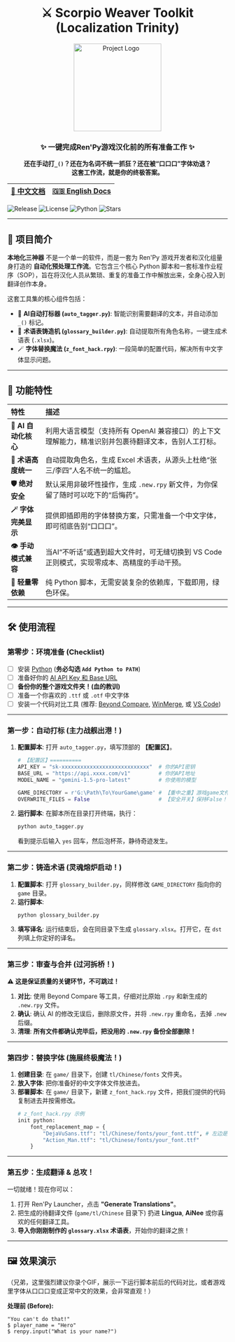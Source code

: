 <div align="center">

# ⚔️ Scorpio Weaver Toolkit (Localization Trinity)

</div>

<div align="center">

<!-- 在这里放一个你酷炫的 Logo -->
<img src="[https://raw.githubusercontent.com/Tsubaki-1/images/main/pixel-art-kitsune-girl-in-a-shrine_882954-2062.avif](https://github.com/ACatFuneral/Scorpio_Weaver_Toolkit/blob/main/images/%E9%A1%B9%E7%9B%AE.png?raw=true)" width="200" alt="Project Logo" />

### ✨ 一键完成Ren'Py游戏汉化前的所有准备工作 ✨

**还在手动打`_()`？还在为名词不统一抓狂？还在被“口口口”字体劝退？**  
**这套工作流，就是你的终极答案。**

| [**📜 中文文档**](#-项目简介) | [**🇬🇧 English Docs**](README_en.md) |
|---|---|

</div>

![Release](https://img.shields.io/badge/release-v1.0-blue.svg) ![License](https://img.shields.io/badge/license-MIT-green.svg) ![Python](https://img.shields.io/badge/python-3.9%2B-blue) ![Stars](https://img.shields.io/github/stars/YOUR_USERNAME/YOUR_REPO?style=social)

---

## 📍 项目简介

**本地化三神器** 不是一个单一的软件，而是一套为 Ren'Py 游戏开发者和汉化组量身打造的 **自动化预处理工作流**。它包含三个核心 Python 脚本和一套标准作业程序（SOP），旨在将汉化人员从繁琐、重复的准备工作中解放出来，全身心投入到翻译创作本身。

这套工具集的核心组件包括：

-   🤖 **AI自动打标器 (`auto_tagger.py`)**: 智能识别需要翻译的文本，并自动添加 `_()` 标记。
-   📖 **术语表铸造机 (`glossary_builder.py`)**: 自动提取所有角色名称，一键生成术语表 (`.xlsx`)。
-   🪄 **字体替换魔法 (`z_font_hack.rpy`)**: 一段简单的配置代码，解决所有中文字体显示问题。

---

## 🚀 功能特性

| 特性 | 描述 |
| :--- | :--- |
| **🤖 AI 自动化核心** | 利用大语言模型（支持所有 OpenAI 兼容接口）的上下文理解能力，精准识别并包裹待翻译文本，告别人工打标。 |
| **📖 术语高度统一** | 自动提取角色名，生成 Excel 术语表，从源头上杜绝“张三/李四”人名不统一的尴尬。 |
| **🛡️ 绝对安全** | 默认采用非破坏性操作，生成 `.new.rpy` 新文件，为你保留了随时可以吃下的“后悔药”。 |
| **🪄 字体完美显示** | 提供即插即用的字体替换方案，只需准备一个中文字体，即可彻底告别“口口口”。 |
| **👁️ 手动模式兼容** | 当AI“不听话”或遇到超大文件时，可无缝切换到 VS Code 正则模式，实现零成本、高精度的手动干预。 |
| **🔌 轻量零依赖** | 纯 Python 脚本，无需安装复杂的依赖库，下载即用，绿色环保。 |

---

## 🛠️ 使用流程

### 第零步：环境准备 (Checklist)
- [ ] 安装 [Python](https://www.python.org/downloads/) (**务必勾选 `Add Python to PATH`**)
- [ ] 准备好你的 [AI API Key 和 Base URL](https://#)
- [ ] **备份你的整个游戏文件夹！(血的教训)**
- [ ] 准备一个你喜欢的 `.ttf` 或 `.otf` 中文字体
- [ ] 安装一个代码对比工具 (推荐: [Beyond Compare](https://www.scootersoftware.com/), [WinMerge](https://winmerge.org/), 或 [VS Code](https://code.visualstudio.com/))

---

### 第一步：自动打标 (主力战舰出港！)
1.  **配置脚本**: 打开 `auto_tagger.py`，填写顶部的 **【配置区】**。
    ```python
    # 【配置区】==========
    API_KEY = "sk-xxxxxxxxxxxxxxxxxxxxxxxxxxxx"  # 你的API密钥
    BASE_URL = "https://api.xxxx.com/v1"         # 你的API地址
    MODEL_NAME = "gemini-1.5-pro-latest"         # 你使用的模型

    GAME_DIRECTORY = r'G:\Path\To\YourGame\game' # 【重中之重】游戏game文件夹路径
    OVERWRITE_FILES = False                      # 【安全开关】保持False！
    ```
2.  **运行脚本**: 在脚本所在目录打开终端，执行：
    ```bash
    python auto_tagger.py
    ```
    看到提示后输入 `yes` 回车，然后泡杯茶，静待奇迹发生。

---

### 第二步：铸造术语 (灵魂熔炉启动！)
1.  **配置脚本**: 打开 `glossary_builder.py`，同样修改 `GAME_DIRECTORY` 指向你的 `game` 目录。
2.  **运行脚本**:
    ```bash
    python glossary_builder.py
    ```
3.  **填写译名**: 运行结束后，会在同目录下生成 `glossary.xlsx`。打开它，在 `dst` 列填上你定好的译名。

---

### 第三步：审查与合并 (过河拆桥！)
⚠️ **这是保证质量的关键环节，不可跳过！**
1.  **对比**: 使用 Beyond Compare 等工具，仔细对比原始 `.rpy` 和新生成的 `.new.rpy` 文件。
2.  **确认**: 确认 AI 的修改无误后，删除原文件，并将 `.new.rpy` 重命名，去掉 `.new` 后缀。
3.  **清理**: **所有文件都确认完毕后，把没用的 `.new.rpy` 备份全部删除！**

---

### 第四步：替换字体 (施展终极魔法！)
1.  **创建目录**: 在 `game/` 目录下，创建 `tl/Chinese/fonts` 文件夹。
2.  **放入字体**: 把你准备好的中文字体文件放进去。
3.  **部署脚本**: 在 `game/` 目录下，新建 `z_font_hack.rpy` 文件，把我们提供的代码复制进去并按需修改。
    ```python
    # z_font_hack.rpy 示例
    init python:
        font_replacement_map = {
            "DejaVuSans.ttf": "tl/Chinese/fonts/your_font.ttf", # 左边是原字体名，右边是你的中文字体路径
            "Action_Man.ttf": "tl/Chinese/fonts/your_font.ttf"
        }
    ```

---

### 第五步：生成翻译 & 总攻！
一切就绪！现在你可以：
1.  打开 Ren'Py Launcher，点击 **"Generate Translations"**。
2.  把生成的待翻译文件 (`game/tl/Chinese` 目录下) 扔进 **Lingua**, **AiNee** 或你喜欢的任何翻译工具。
3.  **导入你刚刚制作的 `glossary.xlsx` 术语表**，开始你的翻译之旅！

---

## 🖼️ 效果演示

（兄弟，这里强烈建议你录个GIF，展示一下运行脚本前后的代码对比，或者游戏里字体从口口口变成正常中文的效果，会非常直观！）

**处理前 (Before):**
```rpy
"You can't do that!"
$ player_name = "Hero"
$ renpy.input("What is your name?")

